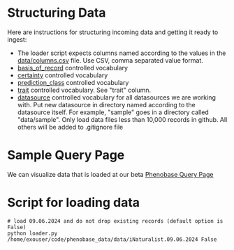# Structuring Data

Here are instructions for structuring incoming data and getting it ready to ingest:

- The loader script expects columns named according to the values in the [data/columns.csv](data/columns.csv) file.  Use CSV, comma separated value format.
- [basis_of_record](data/basis_of_record.csv) controlled vocabulary 
- [certainty](data/certainty.csv) controlled vocabulary
- [prediction_class](data/prediction_class.csv) controlled vocabulary
- [trait](data/traits.csv) controlled vocabulary.  See "trait" column.
- [datasource](data/datasource.csv) controlled vocabulary for all datasources we are working with.   Put new datasource in directory named according to the datasource itself.  For example, "sample" goes in a directory called "data/sample".  Only load data files less than 10,000 records in github.  All others will be added to .gitignore file


# Sample Query Page
We can visualize data that is loaded at our beta [Phenobase Query Page](https://phenobase.netlify.app/)

# Script for loading data

```
# load 09.06.2024 and do not drop existing records (default option is False)
python loader.py /home/exouser/code/phenobase_data/data/iNaturalist.09.06.2024 False
```

